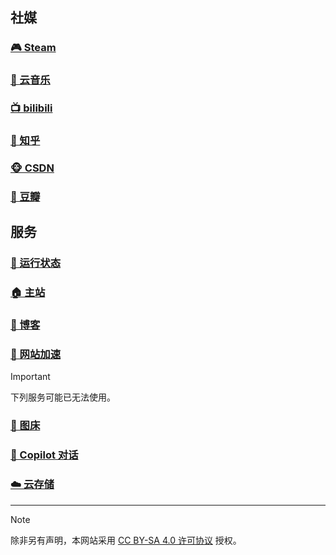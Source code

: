 ## 社媒

### [🎮 Steam](https://steamcommunity.com/profiles/76561199078382100/)
### [🎵 云音乐](https://y.music.163.com/m/user?id=7818048747)
### [📺 bilibili](https://space.bilibili.com/196220308)
### [💬 知乎](https://www.zhihu.com/people/85-98-97-23-91)
### [🐵 CSDN](https://blog.csdn.net/2301_82133836)
### [📗 豆瓣](https://www.douban.com/people/bexino/)

## 服务

### [🚥 运行状态](https://stats.uptimerobot.com/H28V9Hx5lU)
### [🏠 主站](https://beixinqiao.top/)
### [📙 博客](https://blog.beixinqiao.top/)
### [🚀 网站加速](https://booster.beixinqiao.top/)
> [!IMPORTANT]
> 下列服务可能已无法使用。
### [📂 图床](https://image.beixinqiao.top/)
### [💬 Copilot 对话](https://chat.beixinqiao.top/)
### [☁️ 云存储](https://cloud.beixinqiao.top/)
---

> [!NOTE]
> 除非另有声明，本网站采用 [CC BY-SA 4.0 许可协议](https://creativecommons.org/licenses/by-sa/4.0/deed.zh-hans) 授权。
